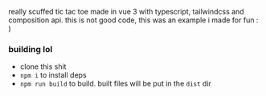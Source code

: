 really scuffed tic tac toe made in vue 3 with typescript, tailwindcss and composition api.
this is not good code, this was an example i made for fun : )

### building lol
- clone this shit
- `npm i` to install deps
- `npm run build` to build.  built files will be put in the `dist` dir
